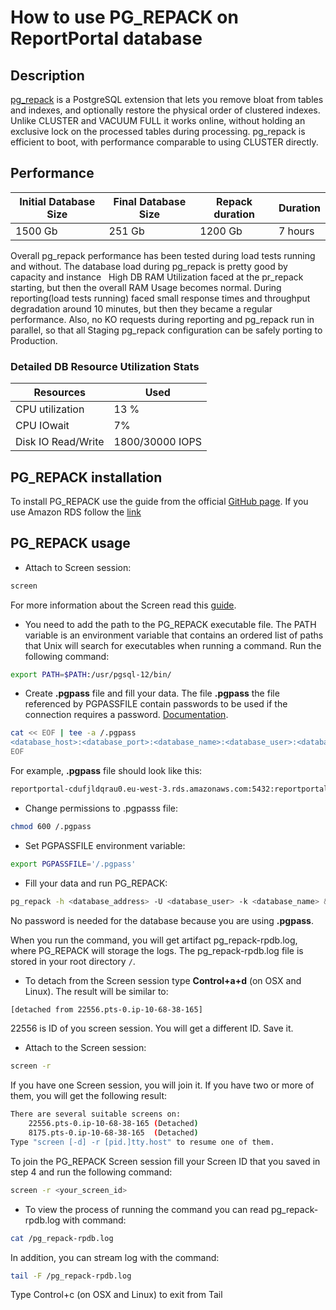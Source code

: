 # How to use PG_REPACK on ReportPortal database

## Description

[pg_repack](https://reorg.github.io/pg_repack/) is a PostgreSQL extension that lets you remove bloat from tables and indexes, and optionally restore the physical order of clustered indexes. Unlike CLUSTER and VACUUM FULL it works online, without holding an exclusive lock on the processed tables during processing. pg_repack is efficient to boot, with performance comparable to using CLUSTER directly.

## Performance 

|Initial Database Size|Final Database Size|Repack duration|Duration|
|---------------------|-------------------|---------------|--------|
|1500 Gb              |251 Gb             |1200 Gb        |7 hours | 

Overall pg_repack performance has been tested during load tests running and without. The database load during pg_repack is pretty good by capacity and instance  
High DB RAM Utilization faced at the pr_repack starting, but then the overall RAM Usage becomes normal. During reporting(load tests running) faced small response times and throughput degradation around 10 minutes, but then they became a regular performance. Also, no KO requests during reporting and pg_repack run in parallel, so that all Staging pg_repack configuration can be safely porting to Production.

### Detailed DB Resource Utilization Stats

|Resources         |Used           |
|------------------|---------------|
|CPU utilization   |13 %           |
|CPU IOwait        |7%             |
|Disk IO Read/Write|1800/30000 IOPS|

## PG_REPACK installation

To install PG_REPACK use the guide from the official [GitHub page](https://reorg.github.io/pg_repack/). If you use Amazon RDS follow the [link](https://docs.aws.amazon.com/AmazonRDS/latest/UserGuide/Appendix.PostgreSQL.CommonDBATasks.html#Appendix.PostgreSQL.CommonDBATasks.pg_repack)

## PG_REPACK usage

* Attach to Screen session:

```bash
screen
```

For more information about the Screen read this [guide](https://linux.die.net/man/1/screen).

* You need to add the path to the PG_REPACK executable file. The PATH variable is an environment variable that contains an ordered list of paths that Unix will search for executables when running a command. Run the following command:

```bash
export PATH=$PATH:/usr/pgsql-12/bin/
```

* Create **.pgpass** file and fill your data. The file **.pgpass** the file referenced by PGPASSFILE contain passwords to be used if the connection requires a password. [Documentation](https://www.postgresql.org/docs/9.3/libpq-pgpass.html). 

```bash
cat << EOF | tee -a /.pgpass
<database_host>:<database_port>:<database_name>:<database_user>:<database_password>
EOF
```

For example, **.pgpass** file should look like this:

```bash
reportportal-cdufjldqrau0.eu-west-3.rds.amazonaws.com:5432:reportportal:rpuser:strongpassword
```

* Change permissions to .pgpasss file:

```bash
chmod 600 /.pgpass
```

* Set PGPASSFILE environment variable:

```bash
export PGPASSFILE='/.pgpass'
```

* Fill your data and run PG_REPACK:

```bash
pg_repack -h <database_address> -U <database_user> -k <database_name> &>> /pg_repack-rpdb.log
```

No password is needed for the database because you are using **.pgpass**.

When you run the command, you will get artifact pg_repack-rpdb.log, where PG_REPACK will storage the logs. The pg_repack-rpdb.log file is stored in your root directory `/`.

*	To detach from the Screen session type **Control+a+d** (on OSX and Linux). The result will be similar to:

```bash
[detached from 22556.pts-0.ip-10-68-38-165]
```

22556 is ID of you screen session. You will get a different ID. Save it.

*	Attach to the Screen session:

```bash 
screen -r
```

If you have one Screen session, you will join it. If you have two or more of them, you will get the following result:

```bash
There are several suitable screens on:
	22556.pts-0.ip-10-68-38-165	(Detached)
	8175.pts-0.ip-10-68-38-165	(Detached)
Type "screen [-d] -r [pid.]tty.host" to resume one of them.
```

To join the PG_REPACK Screen session fill your Screen ID that you saved in step 4 and run the following command:

```bash
screen -r <your_screen_id>
```

*	To view the process of running the command you can read pg_repack-rpdb.log with command:

```bash
cat /pg_repack-rpdb.log
```

In addition, you can stream log with the command:

```bash
tail -F /pg_repack-rpdb.log
```

Type Control+c (on OSX and Linux) to exit from Tail
